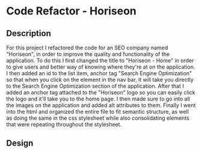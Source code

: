 # Code Refactor - Horiseon

## Description
For this project I refactored the code for an SEO company named "Horiseon", in order to improve the quality and functionality of the application. To do this I first changed the title to "Horiseon - Home" in order to give users and better way of knowing where they're at on the application. I then added an id to the list item, anchor tag "Search Engine Optimization" so that when you click on the element in the nav bar, it will take you directly to the Search Engine Optimization section of the application. After that I added an anchor tag attached to the "Horiseon" logo so you can easily click the logo and it'll take you to the home page. I then made sure to go into all the images on the application and added alt attributes to them. Finally I went into the html and organized the entire file to fit semantic structure, as well as doing the same in the css stylesheet while also consolidating elements that were repeating throughout the stylesheet.

## Design